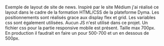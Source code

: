 Exemple de layout de site de news. Inspiré par le site Médium j'ai réalisé ce layout dans le cadre de la formation HTML/CSS de la plateforme Dyma.
Les positionnements sont réalisés grace aux display flex et grid. Les variables css sont également utilisées. Aucun JS n'est utilisé dans ce projet.
Un fichier css pour la partie responsive mobile est présent. Taille max 700px. En production il faudrait en faire un pour 500-700 et un en dessous de 500px.
